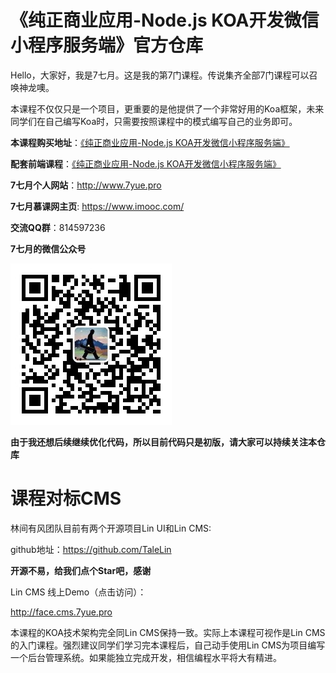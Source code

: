 # 《纯正商业应用-Node.js KOA开发微信小程序服务端》官方仓库

Hello，大家好，我是7七月。这是我的第7门课程。传说集齐全部7门课程可以召唤神龙噢。

本课程不仅仅只是一个项目，更重要的是他提供了一个非常好用的Koa框架，未来同学们在自己编写Koa时，只需要按照课程中的模式编写自己的业务即可。

**本课程购买地址**：[《纯正商业应用-Node.js KOA开发微信小程序服务端》](https://coding.imooc.com/class/342.html)

**配套前端课程**：[《纯正商业应用-Node.js KOA开发微信小程序服务端》](https://coding.imooc.com/class/251.html)

**7七月个人网站**：http://www.7yue.pro

**7七月慕课网主页**: https://www.imooc.com/

**交流QQ群**：814597236

**7七月的微信公众号**

![林间有风](linjianyoufeng.jpg)

**由于我还想后续继续优化代码，所以目前代码只是初版，请大家可以持续关注本仓库**


# 课程对标CMS

林间有风团队目前有两个开源项目Lin UI和Lin CMS:

github地址：https://github.com/TaleLin

**开源不易，给我们点个Star吧，感谢**



Lin CMS 线上Demo（点击访问）：

http://face.cms.7yue.pro

本课程的KOA技术架构完全同Lin CMS保持一致。实际上本课程可视作是Lin CMS的入门课程。强烈建议同学们学习完本课程后，自己动手使用Lin CMS为项目编写一个后台管理系统。如果能独立完成开发，相信编程水平将大有精进。



